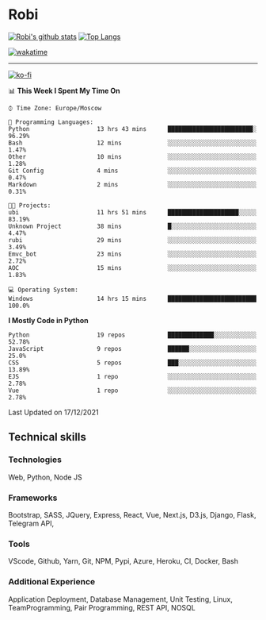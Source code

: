 # Robi

[![Robi's github stats](https://github-readme-stats-lime-theta.vercel.app/api?username=robimez&count_private=true&show_icons=true&theme=dark)](https://github.com/RobiMez)
[![Top Langs](https://github-readme-stats-lime-theta.vercel.app/api/top-langs/?username=robimez&layout=compact)](https://github.com/robimez)

[![wakatime](https://wakatime.com/badge/user/b864c643-d1a3-41f5-9e0f-8ecf20a95c65.svg)](https://wakatime.com/@b864c643-d1a3-41f5-9e0f-8ecf20a95c65)

---
[![ko-fi](https://ko-fi.com/img/githubbutton_sm.svg)](https://ko-fi.com/K3K74LSLU)

<!--START_SECTION:waka-->
📊 **This Week I Spent My Time On** 

```text
⌚︎ Time Zone: Europe/Moscow

💬 Programming Languages: 
Python                   13 hrs 43 mins      ████████████████████████░   96.29% 
Bash                     12 mins             ░░░░░░░░░░░░░░░░░░░░░░░░░   1.47% 
Other                    10 mins             ░░░░░░░░░░░░░░░░░░░░░░░░░   1.28% 
Git Config               4 mins              ░░░░░░░░░░░░░░░░░░░░░░░░░   0.47% 
Markdown                 2 mins              ░░░░░░░░░░░░░░░░░░░░░░░░░   0.31%

🐱‍💻 Projects: 
ubi                      11 hrs 51 mins      ████████████████████░░░░░   83.19% 
Unknown Project          38 mins             █░░░░░░░░░░░░░░░░░░░░░░░░   4.47% 
rubi                     29 mins             ░░░░░░░░░░░░░░░░░░░░░░░░░   3.49% 
Emvc_bot                 23 mins             ░░░░░░░░░░░░░░░░░░░░░░░░░   2.72% 
AOC                      15 mins             ░░░░░░░░░░░░░░░░░░░░░░░░░   1.83%

💻 Operating System: 
Windows                  14 hrs 15 mins      █████████████████████████   100.0%

```

**I Mostly Code in Python** 

```text
Python                   19 repos            █████████████░░░░░░░░░░░░   52.78% 
JavaScript               9 repos             ██████░░░░░░░░░░░░░░░░░░░   25.0% 
CSS                      5 repos             ███░░░░░░░░░░░░░░░░░░░░░░   13.89% 
EJS                      1 repo              ░░░░░░░░░░░░░░░░░░░░░░░░░   2.78% 
Vue                      1 repo              ░░░░░░░░░░░░░░░░░░░░░░░░░   2.78%

```



 Last Updated on 17/12/2021
<!--END_SECTION:waka-->

## Technical skills

### Technologies 

Web, Python, Node JS

### Frameworks

Bootstrap, SASS, JQuery, Express, React, Vue, Next.js,
D3.js, Django, Flask, Telegram API,

### Tools

VScode, Github, Yarn, Git, NPM, Pypi, Azure, Heroku, CI, Docker, Bash

### Additional Experience

Application Deployment, Database Management, Unit Testing, Linux, TeamProgramming, Pair Programming, REST API, NOSQL
